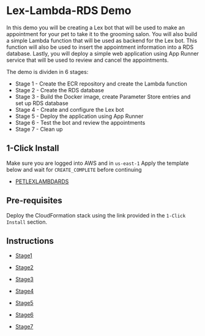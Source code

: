 # Lex-Lambda-RDS Demo

In this demo you will be creating a Lex bot that will be used to make an appointment for your pet to take it to the grooming salon. You will also build a simple Lambda function that will be used as backend for the Lex bot. This function will also be used to insert the appointment information into a RDS database. Lastly, you will deploy a simple web application using App Runner service that will be used to review and cancel the appointments.

The demo is dividen in 6 stages:

- Stage 1 - Create the ECR repository and create the Lambda function
- Stage 2 - Create the RDS database
- Stage 3 - Build the Docker image, create Parameter Store entries and set up RDS database
- Stage 4 - Create and configure the Lex bot
- Stage 5 - Deploy the application using App Runner
- Stage 6 - Test the bot and review the appointments
- Stage 7 - Clean up

## 1-Click Install
Make sure you are logged into AWS and in `us-east-1`
Apply the template below and wait for `CREATE_COMPLETE` before continuing

- [PETLEXLAMBDARDS](https://console.aws.amazon.com/cloudformation/home?region=us-east-1#/stacks/create/review?templateURL=https://learn-cantrill-labs.s3.amazonaws.com/aws-lex-lambda-rds/APPCFN.yaml&stackName=PETLEXLAMBDARDS)

## Pre-requisites

Deploy the CloudFormation stack using the link provided in the `1-Click Install` section.

## Instructions

- [Stage1](./02_LABINSTRUCTIONS/STAGE%201%20-%20Create%20the%20ECR%20repository%20and%20create%20the%20Lambda%20function.md)

- [Stage2](./02_LABINSTRUCTIONS/STAGE%202%20-%20Create%20the%20RDS%20database.md)

- [Stage3](./02_LABINSTRUCTIONS/STAGE%203%20-%20Build%20the%20Docker%20image%2C%20create%20Parameter%20Store%20entries%20and%20set%20up%20RDS%20database.md)

- [Stage4](./02_LABINSTRUCTIONS/STAGE%204%20-%20Create%20and%20configure%20the%20Lex%20bot.md)

- [Stage5](./02_LABINSTRUCTIONS/STAGE%205%20-%20Deploy%20the%20application%20using%20App%20Runner.md)

- [Stage6](./02_LABINSTRUCTIONS/STAGE%206%20-%20Test%20the%20bot%20and%20review%20the%20appointments.md)

- [Stage7](./02_LABINSTRUCTIONS/STAGE%207%20-%20Clean%20up.md)